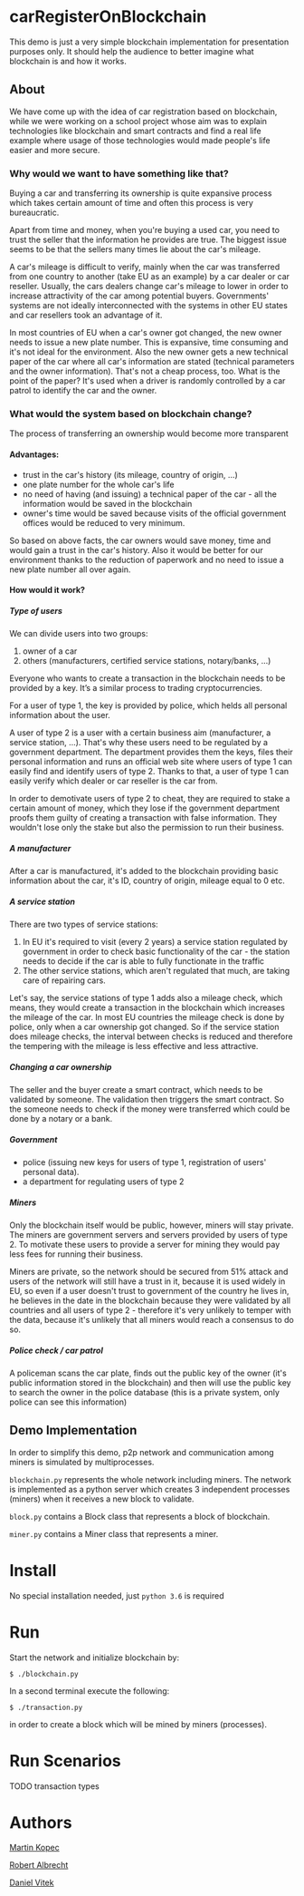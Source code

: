 # carRegisterOnBlockchain

This demo is just a very simple blockchain implementation for presentation
purposes only. It should help the audience to better imagine what blockchain is
and how it works.

## About
We have come up with the idea of car registration based on blockchain, while we
were working on a school project whose aim was to explain technologies like
blockchain and smart contracts and find a real life example where usage of
those technologies would made people's life easier and more secure.

### Why would we want to have something like that?
Buying a car and transferring its ownership is quite expansive process which
takes certain amount of time and often this process is very bureaucratic.

Apart from time and money, when you're buying a used car, you need to
trust the seller that the information he provides are true. The biggest issue
seems to be that the sellers many times lie about the car's mileage.

A car's mileage is difficult to verify, mainly when the car was transferred
from one country to another (take EU as an example) by a car dealer or car
reseller. Usually, the cars dealers change car's mileage to lower in order to
increase attractivity of the car among potential buyers. Governments' systems
are not ideally interconnected with the systems in other EU states and car
resellers took an advantage of it.

In most countries of EU when a car's owner got changed, the new owner needs to
issue a new plate number. This is expansive, time consuming and it's not ideal
for the environment. Also the new owner gets a new technical paper of the car
where all car's information are stated (technical parameters and the owner
information).
That's not a cheap process, too. What is the point of the paper? It's used when
a driver is randomly controlled by a car patrol to identify the car and the
owner.


### What would the system based on blockchain change?
The process of transferring an ownership would become more transparent

#### Advantages:
- trust in the car's history (its mileage, country of origin, ...)
- one plate number for the whole car's life
- no need of having (and issuing) a technical paper of the car - all the
  information would be saved in the blockchain
- owner's time would be saved because visits of the official government
 offices would be reduced to very minimum.

So based on above facts, the car owners would save money, time and would gain
a trust in the car's history. Also it would be better for our environment
thanks to the reduction of paperwork and no need to issue a new plate number
all over again.

#### How would it work?

##### Type of users
We can divide users into two groups:
1. owner of a car
2. others (manufacturers, certified service stations, notary/banks, ...)

Everyone who wants to create a transaction in the blockchain needs to be
provided by a key. It’s a similar process to trading cryptocurrencies.

For a user of type 1, the key is provided by police, which helds all personal
information about the user.

A user of type 2 is a user with a certain business aim (manufacturer,
a service station, ...). That's why these users need to be regulated by a
government department. The department provides them the keys, files their
personal information and runs an official web site where users of type 1 can
easily find and identify users of type 2. Thanks to that, a user of type 1 can
easily verify which dealer or car reseller is the car from.

In order to demotivate users of type 2 to cheat, they are required to stake
a certain amount of money, which they lose if the government department proofs
them guilty of creating a transaction with false information. They wouldn't
lose only the stake but also the permission to run their business.

##### A manufacturer
After a car is manufactured, it's added to the blockchain providing basic
information about the car, it's ID, country of origin, mileage equal to 0 etc.


##### A service station
There are two types of service stations:
1. In EU it's required to visit (every 2 years) a service station regulated by
   government in order to check basic functionality of the car - the station
   needs to decide if the car is able to fully functionate in the traffic
2. The other service stations, which aren't regulated that much, are taking
   care of repairing cars.

Let's say, the service stations of type 1 adds also a mileage check,
which means, they would create a transaction in the blockchain which increases
the mileage of the car. In most EU countries the mileage check is done by
police, only when a car ownership got changed. So if the service station does
mileage checks, the interval between checks is reduced and therefore the
tempering with the mileage is less effective and less attractive.

##### Changing a car ownership
The seller and the buyer create a smart contract, which needs to be validated
by someone. The validation then triggers the smart contract. So the someone
needs to check if the money were transferred which could be done by a notary
or a bank.

##### Government
- police (issuing new keys for users of type 1, registration of users' personal
  data).
- a department for regulating users of type 2


##### Miners
Only the blockchain itself would be public, however, miners will stay private.
The miners are government servers and servers provided by users of type 2. To
motivate these users to provide a server for mining they would pay less fees
for running their business.

Miners are private, so the network should be secured from 51% attack and users
of the network will still have a trust in it, because it is used widely in
EU, so even if a user doesn't trust to government of the country he lives
in, he believes in the date in the blockchain because they were validated by
all countries and all users of type 2 - therefore it's very unlikely to
temper with the data, because it's unlikely that all miners would reach a
consensus to do so.

##### Police check / car patrol
A policeman scans the car plate, finds out the public key of the owner (it's
public information stored in the blockchain) and then will use the public key
to search the owner in the police database (this is a private system, only
police can see this information)




## Demo Implementation
In order to simplify this demo, p2p network and communication among miners
is simulated by multiprocesses.

`blockchain.py` represents the whole network including miners. The network is
implemented as a python server which creates 3 independent processes (miners)
when it receives a new block to validate.

`block.py` contains a Block class that represents a block of blockchain.

`miner.py` contains a Miner class that represents a miner.

# Install
No special installation needed, just `python 3.6` is required

# Run
Start the network and initialize blockchain by:
```
$ ./blockchain.py
```
In a second terminal execute the following:
```
$ ./transaction.py
```
in order to create a block which will be mined by miners (processes).

# Run Scenarios
TODO transaction types


# Authors
[Martin Kopec](https://www.linkedin.com/in/martin-kopec-07b29096/)

[Robert Albrecht]()

[Daniel Vitek]()


